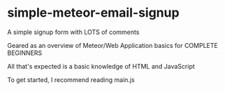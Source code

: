 # simple-meteor-email-signup

A simple signup form with LOTS of comments

Geared as an overview of Meteor/Web Application basics for COMPLETE BEGINNERS

All that's expected is a basic knowledge of HTML and JavaScript

To get started, I recommend reading main.js
